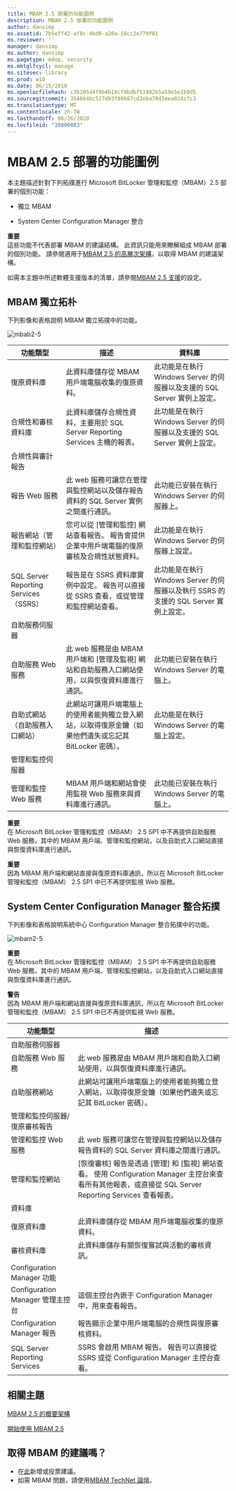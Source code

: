```yaml
---
title: MBAM 2.5 部署的功能圖例
description: MBAM 2.5 部署的功能圖例
author: dansimp
ms.assetid: 7b5eff42-af8c-4bd0-a20a-18cc2e779f01
ms.reviewer: ''
manager: dansimp
ms.author: dansimp
ms.pagetype: mdop, security
ms.mktglfcycl: manage
ms.sitesec: library
ms.prod: w10
ms.date: 06/15/2018
ms.openlocfilehash: c3b205d4f0b4b18cf8bdbf51982b5a59e5e1b9d5
ms.sourcegitcommit: 354664bc527d93f80687cd2eba70d1eea024c7c3
ms.translationtype: MT
ms.contentlocale: zh-TW
ms.lasthandoff: 06/26/2020
ms.locfileid: "10800083"
---
```

# MBAM 2.5 部署的功能圖例


本主題描述針對下列拓撲進行 Microsoft BitLocker 管理和監控（MBAM）2.5 部署的個別功能：

-   獨立 MBAM

-   System Center Configuration Manager 整合

**重要**  
這些功能不代表部署 MBAM 的建議結構。 此資訊只能用來瞭解組成 MBAM 部署的個別功能。 請參閱適用于[MBAM 2.5 的高層次架構](high-level-architecture-for-mbam-25.md)，以取得 MBAM 的建議架構。



如需本主題中所述軟體支援版本的清單，請參閱[MBAM 2.5 支援](mbam-25-supported-configurations.md)的設定。

## <a href="" id="bkmk-standalone"></a> MBAM 獨立拓朴


下列影像和表格說明 MBAM 獨立拓撲中的功能。

![mbab2\-5](images/mbam2-5-standalonecomponents.png)

|功能類型|描述|資料庫|
|-|-|-|
|復原資料庫|此資料庫儲存從 MBAM 用戶端電腦收集的復原資料。|此功能是在執行 Windows Server 的伺服器以及支援的 SQL Server 實例上設定。|
|合規性和審核資料庫|此資料庫儲存合規性資料，主要用於 SQL Server Reporting Services 主機的報表。|此功能是在執行 Windows Server 的伺服器以及支援的 SQL Server 實例上設定。|
|合規性與審計報告|||
|報告 Web 服務|此 web 服務可讓您在管理與監控網站以及儲存報告資料的 SQL Server 實例之間進行通訊。|此功能已安裝在執行 Windows Server 的伺服器上。|
|報告網站（管理和監控網站）|您可以從 [管理和監控] 網站查看報告。 報告會提供企業中用戶端電腦的復原審核及合規性狀態資料。|此功能是在執行 Windows Server 的伺服器上設定。|
|SQL Server Reporting Services （SSRS）|報告是在 SSRS 資料庫實例中設定。 報告可以直接從 SSRS 查看，或從管理和監控網站查看。|此功能是在執行 Windows Server 的伺服器以及執行 SSRS 的支援的 SQL Server 實例上設定。|
|自助服務伺服器|||
|自助服務 Web 服務|此 web 服務是由 MBAM 用戶端和 [管理及監視] 網站和自助服務入口網站使用，以與恢復資料庫進行通訊。|此功能已安裝在執行 Windows Server 的電腦上。|
|自助式網站（自助服務入口網站）|此網站可讓用戶端電腦上的使用者能夠獨立登入網站，以取得復原金鑰（如果他們遺失或忘記其 BitLocker 密碼）。|此功能是在執行 Windows Server 的電腦上設定。|
|管理和監控伺服器|||
|管理和監控 Web 服務|MBAM 用戶端和網站會使用監視 Web 服務來與資料庫進行通訊。|此功能已安裝在執行 Windows Server 的電腦上。|

**重要**  
在 Microsoft BitLocker 管理和監控（MBAM） 2.5 SP1 中不再提供自助服務 Web 服務，其中的 MBAM 用戶端、管理和監控網站，以及自助式入口網站直接與恢復資料庫進行通訊。

**重要**  
因為 MBAM 用戶端和網站直接與復原資料庫通訊，所以在 Microsoft BitLocker 管理和監控（MBAM） 2.5 SP1 中已不再提供監視 Web 服務。


## <a href="" id="bkmk-cmintegrated"></a>System Center Configuration Manager 整合拓撲

下列影像和表格說明系統中心 Configuration Manager 整合拓撲中的功能。

![mbam2\-5](images/mbam2-5-cmcomponents.png)

**重要**  
在 Microsoft BitLocker 管理和監控（MBAM） 2.5 SP1 中不再提供自助服務 Web 服務，其中的 MBAM 用戶端、管理和監控網站，以及自助式入口網站直接與恢復資料庫進行通訊。

**警告**  
因為 MBAM 用戶端和網站直接與復原資料庫通訊，所以在 Microsoft BitLocker 管理和監控（MBAM） 2.5 SP1 中已不再提供監視 Web 服務。


|                        功能類型                        |                                                                                                    描述                                                                                                    |
|------------------------------------------------------------|-------------------------------------------------------------------------------------------------------------------------------------------------------------------------------------------------------------------|
|                    自助服務伺服器                     |                                                                                                                                                                                                                   |
|                  自助服務 Web 服務                  |                                                 此 web 服務是由 MBAM 用戶端和自助入口網站使用，以與恢復資料庫進行通訊。                                                  |
|                    自助服務網站                    |                          此網站可讓用戶端電腦上的使用者能夠獨立登入網站，以取得復原金鑰（如果他們遺失或忘記其 BitLocker 密碼）。                          |
| 管理和監控伺服器/復原審核報告 |                                                                                                                                                                                                                   |
|         管理和監控 Web 服務          |                               此 web 服務可讓您在管理與監控網站以及儲存報告資料的 SQL Server 資料庫之間進行通訊。                               |
|           管理和監控網站            | [恢復審核] 報告是透過 [管理] 和 [監視] 網站查看。 使用 Configuration Manager 主控台來查看所有其他報表，或直接從 SQL Server Reporting Services 查看報表。 |
|                         資料庫                          |                                                                                                                                                                                                                   |
|                     復原資料庫                      |                                                                 此資料庫儲存從 MBAM 用戶端電腦收集的復原資料。                                                                  |
|                       審核資料庫                       |                                                                   此資料庫儲存有關恢復嘗試與活動的審核資訊。                                                                    |
|               Configuration Manager 功能               |                                                                                                                                                                                                                   |
|          Configuration Manager 管理主控台          |                                                                   這個主控台內嵌于 Configuration Manager 中，用來查看報告。                                                                   |
|               Configuration Manager 報告                |                                                             報告顯示企業中用戶端電腦的合規性與復原審核資料。                                                              |
|               SQL Server Reporting Services                |                                                SSRS 會啟用 MBAM 報告。 報告可以直接從 SSRS 或從 Configuration Manager 主控台查看。                                                 |

## 相關主題

[MBAM 2.5 的概要架構](high-level-architecture-for-mbam-25.md)

[開始使用 MBAM 2.5](getting-started-with-mbam-25.md)

## 取得 MBAM 的建議嗎？
- 在[此](http://mbam.uservoice.com/forums/268571-microsoft-bitlocker-administration-and-monitoring)新增或投票建議。 
- 如需 MBAM 問題，請使用[MBAM TechNet 論壇](https://social.technet.microsoft.com/Forums/home?forum=mdopmbam)。




